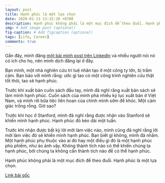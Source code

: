 ```yaml
---
layout: post
title: Hạnh phúc là một lựa chọn
date: 2020-01-13 13:32:20 +0700
description: Hạnh phúc không phải là một mục đích để theo đuổi. Hạnh phúc là một lựa chọn.
img: # Add image post (optional)
fig-caption: # Add figcaption (optional)
tags: [Life, Career]
comments: true
---
```

Gần đây, mình đăng [một bài mình post trên LinkedIn](https://www.linkedin.com/posts/chiphuyen_happinessatwork-careeradvice-activity-6621252086782922752-F1FB) và nhiều người nói nó có ích cho họ, nên mình dịch đăng lại ở đây.

Bạn mình, một nhà nghiên cứu trí tuệ nhân tạo ở một công ty lớn, bị trầm cảm. Bạn bảo với mình rằng: ước gì tao có một công trình nghiên cứu thật tốt thôi, tao sẽ hạnh phúc.

Trước khi xuất bản cuốn sách đầu tay, mình đã nghĩ rằng xuất bản sách sẽ làm mình hạnh phúc. Cuốn sách của mình phá nhiều kỷ lục xuất bản ở Việt Nam, và mình rời bữa tiệc liên hoan của chính mình sớm để khóc. Một cảm giác trống rỗng. Giờ sao?

Trước khi học ở Stanford, mình đã nghĩ rằng được nhận vào Stanford sẽ khiến mình hạnh phúc. Hạnh phúc đó kéo dài một tuần.

Trước khi nhận được bất kỳ lời mời làm việc nào, mình cũng đã nghĩ rằng lời mời làm việc đó sẽ khiến mình hạnh phúc. Bạn biết gì không, mình đã nhầm.
Một hạnh phúc phụ thuộc vào ai đó hay một điều gì đó là một hạnh phúc phù phiếm, như ảo ảnh vậy. Không thành tích nào có thể khiến chúng ta hạnh phúc, bởi chúng ta không cần thành tích nào để có thể hạnh phúc.

Hạnh phúc không phải là một mục đích để theo đuổi. Hạnh phúc là một lựa chọn.

[Link bài gốc](https://www.facebook.com/chipiscrazy/posts/2747517998697890)
